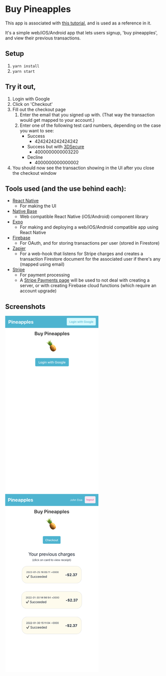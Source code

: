 # Buy Pineapples
This app is associated with [this tutorial](https://dented-laundry-e53.notion.site/Create-a-React-Native-App-iOS-Android-and-web-with-In-App-Purchases-using-Expo-Firebase-Zapier-c5d7fc9dd17e4489929fafb30376e2f9), and is used as a reference in it.

It's a simple web/iOS/Android app that lets users signup, 'buy pineapples', and view their previous transactions.

## Setup
1. `yarn install`
2. `yarn start`

## Try it out,
1. Login with Google
2. Click on 'Checkout'
3. Fill out the checkout page
   1. Enter the email that you signed up with. (That way the transaction would get mapped to your account.)
   2. Enter one of the following test card numbers, depending on the case you want to see:
      - Success
        - 4242424242424242
      - Success but with [3DSecure](https://en.wikipedia.org/wiki/3-D_Secure)
        - 4000000000003220
      - Decline
        - 4000000000000002
4. You should now see the transaction showing in the UI after you close the checkout window

## Tools used (and the use behind each):
- [React Native](https://reactnative.dev/)
    - For making the UI
- [Native Base](https://nativebase.io/)
    - Web compatible React Native (iOS/Android) component library
- [Expo](https://expo.dev/)
    - For making and deploying a web/iOS/Android compatible app using React Native
- [Firebase](https://firebase.google.com/)
    - For OAuth, and for storing transactions per user (stored in Firestore)
- [Zapier](https://zapier.com/)
    - For a web-hook that listens for Stripe charges and creates a transaction Firestore document for the associated user if there's any (mapped using email)
- [Stripe](https://stripe.com/)
    - For payment processing
    - A [Stripe Payments page](https://stripe.com/docs/connect/creating-a-payments-page) will be used to not deal with creating a server, or with creating Firebase cloud functions (which require an account upgrade)

## Screenshots
<img width="300px" src="assets/pineapples_app_screenshot_1.png" />
<img width="300px" src="assets/pineapples_app_screenshot_2.png" />

